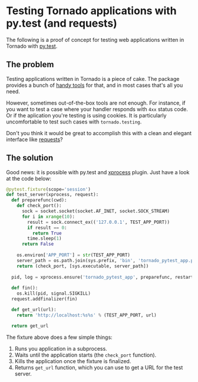 Testing Tornado applications with py.test (and requests)
========================================================

The following is a proof of concept for testing web applications written in Tornado with [py.test](http://pytest.org).

The problem
-----------

Testing applications written in Tornado is a piece of cake. The package provides a bunch of [handy tools](http://www.tornadoweb.org/en/stable/testing.html) for that, and in most cases that's all you need.

However, sometimes out-of-the-box tools are not enough. For instance, if you want to test a case where your handler responds with ``4xx`` status code. Or if the aplication you're testing is using cookies. It is particularly uncomfortable to test such cases with ``tornado.testing``.

Don't you think it would be great to accomplish this with a clean and elegant interface like [requests](http://docs.python-requests.org/en/latest/)?

The solution
------------

Good news: it is possible with py.test and [xprocess](https://pypi.python.org/pypi/pytest-xprocess) plugin. Just have a look at the code below:

```python
@pytest.fixture(scope='session')
def test_server(xprocess, request):
  def preparefunc(cwd):
    def check_port():
      sock = socket.socket(socket.AF_INET, socket.SOCK_STREAM)
      for i in xrange(10):
        result = sock.connect_ex(('127.0.0.1', TEST_APP_PORT))
        if result == 0:
          return True
        time.sleep(1)
      return False
      
    os.environ['APP_PORT'] = str(TEST_APP_PORT)
    server_path = os.path.join(sys.prefix, 'bin', 'tornado_pytest_app.py')
    return (check_port, [sys.executable, server_path])
    
  pid, log = xprocess.ensure('tornado_pytest_app', preparefunc, restart=True)
  
  def fin():
    os.kill(pid, signal.SIGKILL)
  request.addfinalizer(fin)

  def get_url(url):
    return 'http://localhost:%s%s' % (TEST_APP_PORT, url)

  return get_url
```

The fixture above does a few simple things:

1. Runs you application in a subprocess.
2. Waits until the application starts (the ``check_port`` function).
3. Kills the application once the fixture is finalized.
4. Returns ``get_url`` function, which you can use to get a URL for the test server.
